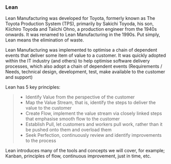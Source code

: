 ### Lean

Lean Manufacturing was developed for Toyota, formerly known as The Toyota Production System (TPS), primarily by Sakichi Toyoda, his son, Kiichiro Toyoda and Taiichi Ohno, a production engineer from the 1940s onwards. It was renamed to Lean Manufacturing in the 1990s. Put simply, Lean means the elimination of waste.

Lean Manufacturing was implemented to optimise a chain of dependent events that deliver some item of value to a customer. It was quickly adopted within the IT industry (and others) to help optimise software delivery processes, which also adopt a chain of dependent events (Requirements / Needs, technical design, development, test, make available to the customer and support)

Lean has 5 key principles:

> - Identify Value from the perspective of the customer
> - Map the Value Stream, that is, identify the steps to deliver the value to the customer
> - Create Flow, implement the value stream via closely linked steps that emphasise smooth flow to the customer
> - Establish Pull, let customers and workers pull work, rather than it be pushed onto them and overload them
> - Seek Perfection, continuously review and identify improvements to the process

Lean introduces many of the tools and concepts we will cover, for example; Kanban, principles of flow, continuous improvement, just in time, etc.
